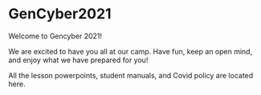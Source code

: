 # GenCyber2021
Welcome to Gencyber 2021!

We are excited to have you all at our camp.  Have fun, keep an open mind, and enjoy what we have prepared for you!

All the lesson powerpoints, student manuals, and Covid policy are located here.


